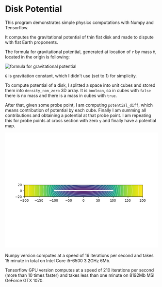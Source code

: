 # Disk Potential

This program demonstrates simple physics computations with Numpy and Tensorflow.

It computes the gravitational potential of thin flat disk and made to dispute with flat 
Earth proponents.

The formula for gravitational potential, generated at location of `r` by mass `M`, located in the origin is following:

![formula for gravitational potential](https://wikimedia.org/api/rest_v1/media/math/render/svg/827549d0dfa4d87471e20fa3a436e0119cf5db99)

`G` is gravitation constant, which I didn't use (set to 1) for simplicity.

To compute potential of a disk, I splitted a space into unit cubes and stored them into `density_non_zero`
3D array. It is `boolean`, so in cubes with `false` there is no mass and there is a mass in cubes
with `true`.

After that, given some probe point, I am computing `potential_diff`, which means contribution of potential 
by each cube. Finally I am summing all contributions and obtaining a potential at that probe point. I am repeating 
this for probe points at cross section with zero `y` and finally have a potential map.

![potential map](potential_sample.png)

Numpy version computes at a speed of 16 iterations per second and takes 15 minute in total on Intel Core i5-6500 3.2GHz 6Mb .

Tensorflow GPU version computes at a speed of 210 iterations per second (more than 10 times faster) and takes less than one minute on 8192Mb MSI GeForce GTX 1070 . 